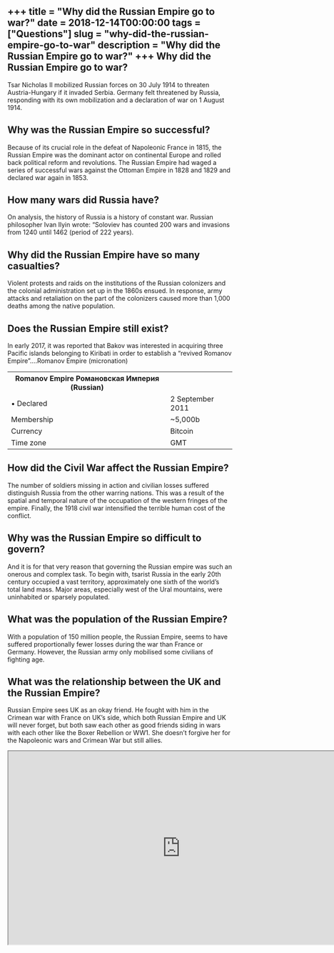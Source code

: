 +++
title = "Why did the Russian Empire go to war?"
date = 2018-12-14T00:00:00
tags = ["Questions"]
slug = "why-did-the-russian-empire-go-to-war"
description = "Why did the Russian Empire go to war?"
+++
Why did the Russian Empire go to war?
-------------------------------------

Tsar Nicholas II mobilized Russian forces on 30 July 1914 to threaten Austria-Hungary if it invaded Serbia. Germany felt threatened by Russia, responding with its own mobilization and a declaration of war on 1 August 1914.

Why was the Russian Empire so successful?
-----------------------------------------

Because of its crucial role in the defeat of Napoleonic France in 1815, the Russian Empire was the dominant actor on continental Europe and rolled back political reform and revolutions. The Russian Empire had waged a series of successful wars against the Ottoman Empire in 1828 and 1829 and declared war again in 1853.

How many wars did Russia have?
------------------------------

On analysis, the history of Russia is a history of constant war. Russian philosopher Ivan Ilyin wrote: “Soloviev has counted 200 wars and invasions from 1240 until 1462 (period of 222 years).

Why did the Russian Empire have so many casualties?
---------------------------------------------------

Violent protests and raids on the institutions of the Russian colonizers and the colonial administration set up in the 1860s ensued. In response, army attacks and retaliation on the part of the colonizers caused more than 1,000 deaths among the native population.

Does the Russian Empire still exist?
------------------------------------

In early 2017, it was reported that Bakov was interested in acquiring three Pacific islands belonging to Kiribati in order to establish a “revived Romanov Empire”….Romanov Empire (micronation)

<table><tr><th>Romanov Empire Романовская Империя (Russian)</th></tr><tr><td>• Declared</td><td>2 September 2011</td></tr><tr><td>Membership</td><td>~5,000b</td></tr><tr><td>Currency</td><td>Bitcoin</td></tr><tr><td>Time zone</td><td>GMT</td></tr></table>

How did the Civil War affect the Russian Empire?
------------------------------------------------

The number of soldiers missing in action and civilian losses suffered distinguish Russia from the other warring nations. This was a result of the spatial and temporal nature of the occupation of the western fringes of the empire. Finally, the 1918 civil war intensified the terrible human cost of the conflict.

Why was the Russian Empire so difficult to govern?
--------------------------------------------------

And it is for that very reason that governing the Russian empire was such an onerous and complex task. To begin with, tsarist Russia in the early 20th century occupied a vast territory, approximately one sixth of the world’s total land mass. Major areas, especially west of the Ural mountains, were uninhabited or sparsely populated.

What was the population of the Russian Empire?
----------------------------------------------

With a population of 150 million people, the Russian Empire, seems to have suffered proportionally fewer losses during the war than France or Germany. However, the Russian army only mobilised some civilians of fighting age.

What was the relationship between the UK and the Russian Empire?
----------------------------------------------------------------

Russian Empire sees UK as an okay friend. He fought with him in the Crimean war with France on UK’s side, which both Russian Empire and UK will never forget, but both saw each other as good friends siding in wars with each other like the Boxer Rebellion or WW1. She doesn’t forgive her for the Napoleonic wars and Crimean War but still allies.

<iframe allow="accelerometer; autoplay; clipboard-write; encrypted-media; gyroscope; picture-in-picture" allowfullscreen="" class="__youtube_prefs__  epyt-is-override  no-lazyload" data-no-lazy="1" data-origheight="433" data-origwidth="770" data-skipgform_ajax_framebjll="" height="433" id="_ytid_66691" loading="lazy" src="https://www.youtube.com/embed/GSm_pazPQm0?enablejsapi=1&autoplay=0&cc_load_policy=0&cc_lang_pref=&iv_load_policy=1&loop=0&modestbranding=0&rel=1&fs=1&playsinline=0&autohide=2&theme=dark&color=red&controls=1&" title="YouTube player" width="770"></iframe>